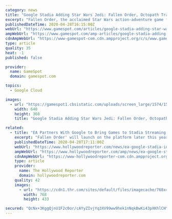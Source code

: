 ```yaml
---
category: news
title: "Google Stadia Adding Star Wars Jedi: Fallen Order, Octopath Traveler, And More Games"
excerpt: "Fallen Order, the acclaimed Star Wars action-adventure game from Respawn. Jedi: Fallen Order hits the service this fall, with installments of Madden NFL and FIFA set to follow in the winter. In addition to the three EA games,"
publishedDateTime: 2020-04-28T16:15:00Z
webUrl: "https://www.gamespot.com/articles/google-stadia-adding-star-wars-jedi-fallen-order-o/1100-6476549/"
ampWebUrl: "https://www.gamespot.com/amp-articles/google-stadia-adding-star-wars-jedi-fallen-order-o/1100-6476549/"
cdnAmpWebUrl: "https://www-gamespot-com.cdn.ampproject.org/c/s/www.gamespot.com/amp-articles/google-stadia-adding-star-wars-jedi-fallen-order-o/1100-6476549/"
type: article
quality: 35
heat: -1
published: false

provider:
  name: GameSpot
  domain: gamespot.com

topics:
  - Google Cloud

images:
  - url: "https://gamespot1.cbsistatic.com/uploads/screen_large/1574/15746725/3604679-star-wars-jedi-fallen-order-review-nologo.jpg"
    width: 640
    height: 360
    title: "Google Stadia Adding Star Wars Jedi: Fallen Order, Octopath Traveler, And More Games"

related:
  - title: "EA Partners With Google to Bring Games to Stadia Streaming Service"
    excerpt: "Fallen Order' will launch on the platform later this year, followed by sports titles from the 'FIFA' and 'Madden NFL' franchises."
    publishedDateTime: 2020-04-28T17:11:00Z
    webUrl: "https://www.hollywoodreporter.com/news/ea-google-stadia-ink-partnership-1292238"
    ampWebUrl: "https://www.hollywoodreporter.com/amp/news/ea-google-stadia-ink-partnership-1292238"
    cdnAmpWebUrl: "https://www-hollywoodreporter-com.cdn.ampproject.org/c/s/www.hollywoodreporter.com/amp/news/ea-google-stadia-ink-partnership-1292238"
    type: article
    provider:
      name: The Hollywood Reporter
      domain: hollywoodreporter.com
    quality: 42
    images:
      - url: "https://cdn1.thr.com/sites/default/files/imagecache/768x433/2019/10/jfo_launchscreens_cal_cu_v09_copy-h_2019.jpg"
        width: 768
        height: 433

secured: "QcNx+3KggQjnU1F2c0or/cAYyZIvjYq3XV99ww9hek1nNqkBwKi43pXKhlCHYEPVPSyOEFtAg8LWiWv3q9zxjxYn62S4BfHI+mVUOW50JbSaFKWDAtQnOTm34kdFhlJ/mPqnyluChj5xmsXij4gMVBA+BoGl+dh8lKYCOHqijiVOxFC0KKaNywS1+VMdYeOUqlwzwg9rV8dNO/TbFNsXx/oCKhK2dKsjIt/pklq9zIaNpiq5Zk0DMuZRmyQH+N2HDX/ckuIAXSgU84skh+M4NcTfhatcRKlXD8V5kEJJ4zsuJFfemFzxH8wPCsvWMInc;kdLk50bfQo8A/N49Xqfbfw=="
---
```


